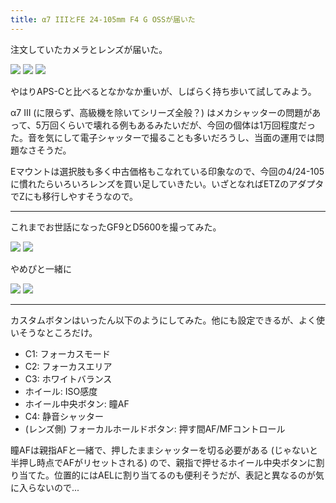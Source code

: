 ```yaml
---
title: α7 IIIとFE 24-105mm F4 G OSSが届いた
---
```


注文していたカメラとレンズが届いた。

![](https://photos.old.apkas.net/medium/202310/20231027-131752.webp)
![](https://photos.old.apkas.net/medium/202310/20231027-131921.webp)
![](https://photos.old.apkas.net/medium/202310/20231027-132049.webp)

やはりAPS-Cと比べるとなかなか重いが、しばらく持ち歩いて試してみよう。

α7 III (に限らず、高級機を除いてシリーズ全般？) はメカシャッターの問題があって、5万回くらいで壊れる例もあるみたいだが、今回の個体は1万回程度だった。音を気にして電子シャッターで撮ることも多いだろうし、当面の運用では問題なさそうだ。

Eマウントは選択肢も多く中古価格もこなれている印象なので、今回の4/24-105に慣れたらいろいろレンズを買い足していきたい。いざとなればETZのアダプタでZにも移行しやすそうなので。

---

これまでお世話になったGF9とD5600を撮ってみた。

![](https://photos.old.apkas.net/medium/202310/20231027-205008.webp)
![](https://photos.old.apkas.net/medium/202310/20231027-205333.webp)


やめぴと一緒に

![](https://photos.old.apkas.net/medium/202310/20231027-205700.webp)
![](https://photos.old.apkas.net/medium/202310/20231027-205811.webp)

---

カスタムボタンはいったん以下のようにしてみた。他にも設定できるが、よく使いそうなところだけ。

- C1: フォーカスモード
- C2: フォーカスエリア
- C3: ホワイトバランス
- ホイール: ISO感度
- ホイール中央ボタン: 瞳AF
- C4: 静音シャッター
- (レンズ側) フォーカルホールドボタン: 押す間AF/MFコントロール

瞳AFは親指AFと一緒で、押したままシャッターを切る必要がある (じゃないと半押し時点でAFがリセットされる) ので、親指で押せるホイール中央ボタンに割り当てた。位置的にはAELに割り当てるのも便利そうだが、表記と異なるのが気に入らないので...

